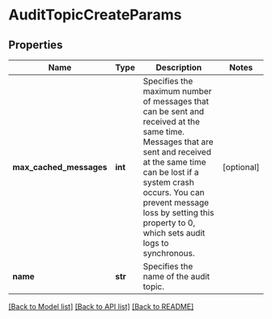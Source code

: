 # AuditTopicCreateParams

## Properties
Name | Type | Description | Notes
------------ | ------------- | ------------- | -------------
**max_cached_messages** | **int** | Specifies the maximum number of messages that can be sent and received at the same time. Messages that are sent and received at the same time can be lost if a system crash occurs. You can prevent message loss by setting this property to 0, which sets audit logs to synchronous. | [optional] 
**name** | **str** | Specifies the name of the audit topic. | 

[[Back to Model list]](../README.md#documentation-for-models) [[Back to API list]](../README.md#documentation-for-api-endpoints) [[Back to README]](../README.md)


